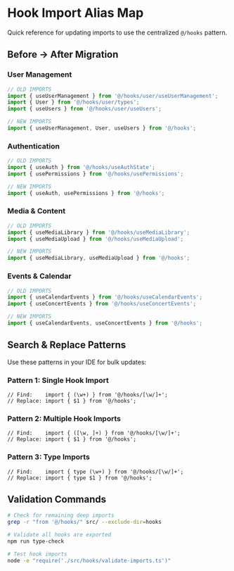 
# Hook Import Alias Map

Quick reference for updating imports to use the centralized `@/hooks` pattern.

## Before → After Migration

### User Management
```typescript
// OLD IMPORTS
import { useUserManagement } from '@/hooks/user/useUserManagement';
import { User } from '@/hooks/user/types';
import { useUsers } from '@/hooks/user/useUsers';

// NEW IMPORTS  
import { useUserManagement, User, useUsers } from '@/hooks';
```

### Authentication
```typescript
// OLD IMPORTS
import { useAuth } from '@/hooks/useAuthState';
import { usePermissions } from '@/hooks/usePermissions';

// NEW IMPORTS
import { useAuth, usePermissions } from '@/hooks';
```

### Media & Content
```typescript
// OLD IMPORTS
import { useMediaLibrary } from '@/hooks/useMediaLibrary';
import { useMediaUpload } from '@/hooks/useMediaUpload';

// NEW IMPORTS
import { useMediaLibrary, useMediaUpload } from '@/hooks';
```

### Events & Calendar
```typescript
// OLD IMPORTS
import { useCalendarEvents } from '@/hooks/useCalendarEvents';
import { useConcertEvents } from '@/hooks/useConcertEvents';

// NEW IMPORTS
import { useCalendarEvents, useConcertEvents } from '@/hooks';
```

## Search & Replace Patterns

Use these patterns in your IDE for bulk updates:

### Pattern 1: Single Hook Import
```regex
// Find:    import { (\w+) } from '@/hooks/[\w/]+';
// Replace: import { $1 } from '@/hooks';
```

### Pattern 2: Multiple Hook Imports
```regex
// Find:    import { ([\w, ]+) } from '@/hooks/[\w/]+';
// Replace: import { $1 } from '@/hooks';
```

### Pattern 3: Type Imports
```regex
// Find:    import { type (\w+) } from '@/hooks/[\w/]+';
// Replace: import { type $1 } from '@/hooks';
```

## Validation Commands

```bash
# Check for remaining deep imports
grep -r "from '@/hooks/" src/ --exclude-dir=hooks

# Validate all hooks are exported
npm run type-check

# Test hook imports
node -e "require('./src/hooks/validate-imports.ts')"
```
